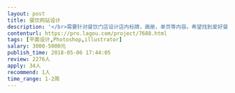 ```yaml
---                
layout: post       
title: 餐饮网站设计           
description: '</br>需要针对餐饮门店设计店内标牌，画册，单页等内容。希望找到爱好餐饮的设计人员做这个项目。我们是中餐厅。</br>'     
contenturl: https://pro.lagou.com/project/7688.html      
tags: [平面设计,Photoshop,illustrator]            
salary: 3000-5000元          
publish_time: 2018-05-06 17:44:05         
review: 2276人                   
apply: 34人                   
recommend: 1人                   
time_range: 1-2周              
---                 
```

